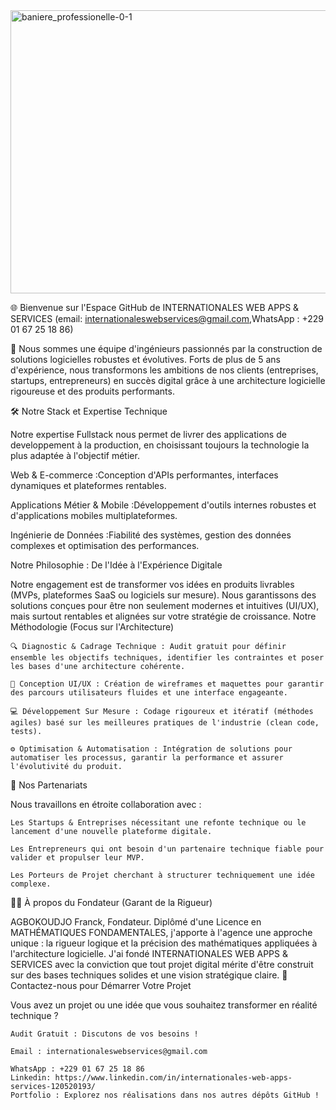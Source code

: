 


<img width="891" height="453" alt="baniere_professionelle-0-1" src="https://github.com/user-attachments/assets/c5e698b0-2daf-483e-84b3-c432f15fb19c" />






🌐 Bienvenue sur l'Espace GitHub de INTERNATIONALES WEB APPS & SERVICES (email: internationaleswebservices@gmail.com,WhatsApp : +229 01 67 25 18 86)

👋 Nous sommes une équipe d'ingénieurs passionnés par la construction de solutions logicielles robustes et évolutives. Forts de plus de 5 ans d'expérience, nous transformons les ambitions de nos clients (entreprises, startups, entrepreneurs) en succès digital grâce à une architecture logicielle rigoureuse et des produits performants.

🛠 Notre Stack et Expertise Technique

Notre expertise Fullstack nous permet de livrer des applications de developpement à la production, en choisissant toujours la technologie la plus adaptée à l'objectif métier.


Web & E-commerce :Conception d'APIs performantes, interfaces dynamiques et plateformes rentables.

Applications Métier & Mobile :Développement d'outils internes robustes et d'applications mobiles multiplateformes.
	

Ingénierie de Données	:Fiabilité des systèmes, gestion des données complexes et optimisation des performances.
	


 Notre Philosophie : De l'Idée à l'Expérience Digitale

Notre engagement est de transformer vos idées en produits livrables (MVPs, plateformes SaaS ou logiciels sur mesure). Nous garantissons des solutions conçues pour être non seulement modernes et intuitives (UI/UX), mais surtout rentables et alignées sur votre stratégie de croissance.
Notre Méthodologie (Focus sur l'Architecture)

    🔍 Diagnostic & Cadrage Technique : Audit gratuit pour définir ensemble les objectifs techniques, identifier les contraintes et poser les bases d'une architecture cohérente.

    📐 Conception UI/UX : Création de wireframes et maquettes pour garantir des parcours utilisateurs fluides et une interface engageante.

    💻 Développement Sur Mesure : Codage rigoureux et itératif (méthodes agiles) basé sur les meilleures pratiques de l'industrie (clean code, tests).

    ⚙️ Optimisation & Automatisation : Intégration de solutions pour automatiser les processus, garantir la performance et assurer l'évolutivité du produit.

🤝 Nos Partenariats

Nous travaillons en étroite collaboration avec :

    Les Startups & Entreprises nécessitant une refonte technique ou le lancement d'une nouvelle plateforme digitale.

    Les Entrepreneurs qui ont besoin d'un partenaire technique fiable pour valider et propulser leur MVP.

    Les Porteurs de Projet cherchant à structurer techniquement une idée complexe.

👨‍💻 À propos du Fondateur (Garant de la Rigueur)

AGBOKOUDJO Franck, Fondateur. Diplômé d'une Licence en MATHÉMATIQUES FONDAMENTALES, j'apporte à l'agence une approche unique : la rigueur logique et la précision des mathématiques appliquées à l'architecture logicielle. J'ai fondé INTERNATIONALES WEB APPS & SERVICES avec la conviction que tout projet digital mérite d'être construit sur des bases techniques solides et une vision stratégique claire.
💬 Contactez-nous pour Démarrer Votre Projet

Vous avez un projet ou une idée que vous souhaitez transformer en réalité technique ?

    Audit Gratuit : Discutons de vos besoins !

    Email : internationaleswebservices@gmail.com

    WhatsApp : +229 01 67 25 18 86
    Linkedin: https://www.linkedin.com/in/internationales-web-apps-services-120520193/
    Portfolio : Explorez nos réalisations dans nos autres dépôts GitHub !
